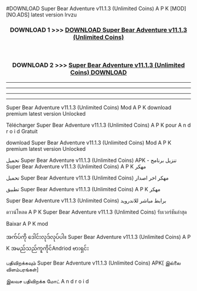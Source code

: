 #DOWNLOAD Super Bear Adventure  v11.1.3 (Unlimited Coins) A P K [MOD] [NO.ADS] latest version lrvzu



<div align="center">

<h3>DOWNLOAD 1 >>> <a href="https://teeasianyam.web.app?sq=Super Bear Adventure  v11.1.3 (Unlimited Coins)">DOWNLOAD Super Bear Adventure  v11.1.3 (Unlimited Coins) </a></h3><br>

<h3>DOWNLOAD 2 >>> <a href="https://teeasianyam.web.app?sq=Super Bear Adventure  v11.1.3 (Unlimited Coins) ">Super Bear Adventure  v11.1.3 (Unlimited Coins)  DOWNLOAD </a></h3>

</div>


----------------------------------------------------------

----------------------------------------------------------

----------------------------------------------------------

----------------------------------------------------------


Super Bear Adventure  v11.1.3 (Unlimited Coins)  Mod A P K download premium latest version Unlocked

Télécharger Super Bear Adventure  v11.1.3 (Unlimited Coins)  A P K pour A n d r o i d Gratuit

download Super Bear Adventure  v11.1.3 (Unlimited Coins)  Mod A P K premium latest version Unlocked

تحميل Super Bear Adventure  v11.1.3 (Unlimited Coins)  APK - تنزيل برنامج Super Bear Adventure  v11.1.3 (Unlimited Coins)  A P K مهكر

تحميل Super Bear Adventure  v11.1.3 (Unlimited Coins)  مهكر اخر اصدار

تطبيق Super Bear Adventure  v11.1.3 (Unlimited Coins)  A P K مهكر

Super Bear Adventure  v11.1.3 (Unlimited Coins)  برابط مباشر للاندرويد

ดาวน์โหลด A P K Super Bear Adventure  v11.1.3 (Unlimited Coins)  รับเวอร์ชันล่าสุด

Baixar A P K mod

အက်ပ်ကို ဒေါင်းလုဒ်လုပ်ပါ။ Super Bear Adventure  v11.1.3 (Unlimited Coins)  A P K အမည်သည်ကူကိုင်Andriod ဗားရှင်း

பதிவிறக்கவும் Super Bear Adventure  v11.1.3 (Unlimited Coins)  APK[ இல்லை விளம்பரங்கள்] 
 
இலவச பதிவிறக்க மோட் A n d r o i d



